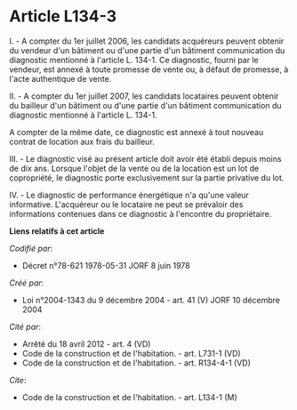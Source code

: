 # Article L134-3

I. - A compter du 1er juillet 2006, les candidats acquéreurs peuvent obtenir du vendeur d'un bâtiment ou d'une partie d'un
bâtiment communication du diagnostic mentionné à l'article L. 134-1. Ce diagnostic, fourni par le vendeur, est annexé à toute
promesse de vente ou, à défaut de promesse, à l'acte authentique de vente.

II. - A compter du 1er juillet 2007, les candidats locataires peuvent obtenir du bailleur d'un bâtiment ou d'une partie d'un
bâtiment communication du diagnostic mentionné à l'article L. 134-1.

A compter de la même date, ce diagnostic est annexé à tout nouveau contrat de location aux frais du bailleur.

III. - Le diagnostic visé au présent article doit avoir été établi depuis moins de dix ans. Lorsque l'objet de la vente ou de
la location est un lot de copropriété, le diagnostic porte exclusivement sur la partie privative du lot.

IV. - Le diagnostic de performance énergétique n'a qu'une valeur informative. L'acquéreur ou le locataire ne peut se
prévaloir des informations contenues dans ce diagnostic à l'encontre du propriétaire.

**Liens relatifs à cet article**

_Codifié par_:

  - Décret n°78-621 1978-05-31 JORF 8 juin 1978

_Créé par_:

  - Loi n°2004-1343 du 9 décembre 2004 - art. 41 (V) JORF 10 décembre 2004

_Cité par_:

  - Arrêté du 18 avril 2012 - art. 4 (VD)
  - Code de la construction et de l'habitation. - art. L731-1 (VD)
  - Code de la construction et de l'habitation. - art. R134-4-1 (VD)

_Cite_:

  - Code de la construction et de l'habitation. - art. L134-1 (M)
